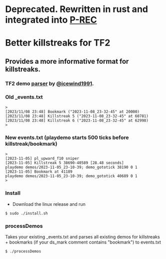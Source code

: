 # Deprecated. Rewritten in rust and integrated into [P-REC](https://github.com/ddeityy/rust-prec)

# Better killstreaks for TF2

## Provides a more informative format for killstreaks.

### TF2 demo [parser](https://github.com/demostf/parser) by [@icewind1991](https://github.com/icewind1991/).

### Old _events.txt
```
>
[2023/11/08 23:48] Bookmark ("2023-11-08_23-32-45" at 20000)
[2023/11/08 23:48] Killstreak 5 ("2023-11-08_23-32-45" at 60781)
[2023/11/08 23:48] Killstreak 6 ("2023-11-08_23-32-45" at 62998)
>
```

### New events.txt (playdemo starts 500 ticks before killstreak/bookmark)
```
>
[2023-11-05] pl_upward_f10 sniper
[2023-11-05] Killstreak 5 38690-40589 [28.48 seconds]            playdemo demos/2023-11-05_23-10-39; demo_gototick 38190 0 1
[2023-11-05] Bookmark at 41189                                   playdemo demos/2023-11-05_23-10-39; demo_gototick 40689 0 1
>
```
### Install
* Download the linux release and run
```console
$ sudo ./install.sh
```

### processDemos
Takes your existing _events.txt and parses all existing demos for killstreaks + bookmarks (if your ds_mark comment contains "bookmark") to events.txt
```console
$ ./processDemos
```
